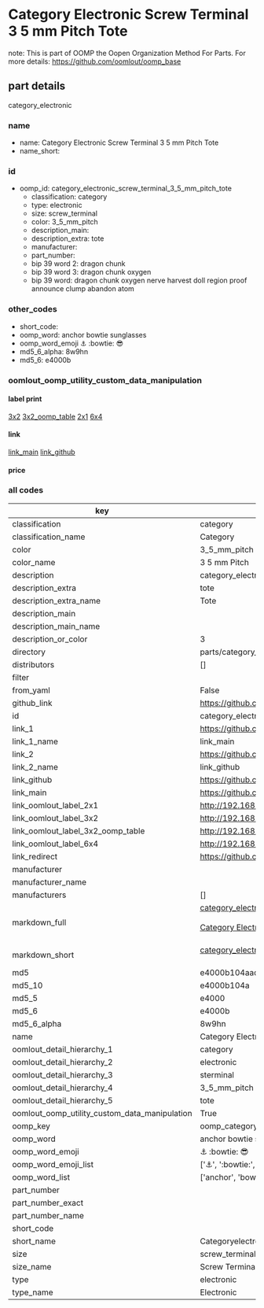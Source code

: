 # Category Electronic Screw Terminal 3 5 mm Pitch Tote  

note: This is part of OOMP the Oopen Organization Method For Parts. For more details: https://github.com/oomlout/oomp_base

##  part details
  



category_electronic



### name
* name: Category Electronic Screw Terminal 3 5 mm Pitch Tote
* name_short: 
### id
* oomp_id: category_electronic_screw_terminal_3_5_mm_pitch_tote
  * classification: category
  * type: electronic
  * size: screw_terminal
  * color: 3_5_mm_pitch
  * description_main: 
  * description_extra: tote
  * manufacturer: 
  * part_number: 
  * bip 39 word 2: dragon chunk
  * bip 39 word 3: dragon chunk oxygen
  * bip 39 word: dragon chunk oxygen nerve harvest doll region proof announce clump abandon atom

### other_codes
* short_code: 
* oomp_word: anchor bowtie sunglasses
* oomp_word_emoji :anchor: :bowtie: :sunglasses:
* md5_6_alpha: 8w9hn
* md5_6: e4000b






### oomlout_oomp_utility_custom_data_manipulation
#### label print
[3x2](http://192.168.1.245:1112/?label=oomp%208w9hn)
[3x2_oomp_table](http://192.168.1.108:1112/?label=oomp%208w9hn)
[2x1](http://192.168.1.242:1112/?label=oomp%208w9hn)
[6x4](http://192.168.1.55:1112/?label=oomp%208w9hn)    

#### link

[link_main](https://github.com/oomlout/oomlout_oomp_version_1_messy/tree/main/parts/category_electronic_screw_terminal_3_5_mm_pitch_tote) [link_github](https://github.com/oomlout/oomlout_oomp_version_1_messy/tree/main/parts/category_electronic_screw_terminal_3_5_mm_pitch_tote)                             

#### price







### all codes 
| key | value |  
| --- | --- |  
| classification | category |  
| classification_name | Category |  
| color | 3_5_mm_pitch |  
| color_name | 3 5 mm Pitch |  
| description | category_electronic |  
| description_extra | tote |  
| description_extra_name | Tote |  
| description_main |  |  
| description_main_name |  |  
| description_or_color | 3  |  
| directory | parts/category_electronic_screw_terminal_3_5_mm_pitch_tote |  
| distributors | [] |  
| filter |  |  
| from_yaml | False |  
| github_link | https://github.com/oomlout/oomlout_oomp_part_src/tree/main/parts/category_electronic_screw_terminal_3_5_mm_pitch_tote |  
| id | category_electronic_screw_terminal_3_5_mm_pitch_tote |  
| link_1 | https://github.com/oomlout/oomlout_oomp_version_1_messy/tree/main/parts/category_electronic_screw_terminal_3_5_mm_pitch_tote |  
| link_1_name | link_main |  
| link_2 | https://github.com/oomlout/oomlout_oomp_version_1_messy/tree/main/parts/category_electronic_screw_terminal_3_5_mm_pitch_tote |  
| link_2_name | link_github |  
| link_github | https://github.com/oomlout/oomlout_oomp_version_1_messy/tree/main/parts/category_electronic_screw_terminal_3_5_mm_pitch_tote |  
| link_main | https://github.com/oomlout/oomlout_oomp_version_1_messy/tree/main/parts/category_electronic_screw_terminal_3_5_mm_pitch_tote |  
| link_oomlout_label_2x1 | http://192.168.1.242:1112/?label=oomp%208w9hn |  
| link_oomlout_label_3x2 | http://192.168.1.245:1112/?label=oomp%208w9hn |  
| link_oomlout_label_3x2_oomp_table | http://192.168.1.108:1112/?label=oomp%208w9hn |  
| link_oomlout_label_6x4 | http://192.168.1.55:1112/?label=oomp%208w9hn |  
| link_redirect | https://github.com/oomlout/oomlout_oomp_version_1_messy/tree/main/parts/category_electronic_screw_terminal_3_5_mm_pitch_tote |  
| manufacturer |  |  
| manufacturer_name |  |  
| manufacturers | [] |  
| markdown_full | [category_electronic_screw_terminal_3_5_mm_pitch_tote](none)<br>[](none)<br>[Category Electronic Screw Terminal 3 5 Mm Pitch Tote](none)<br><br> |  
| markdown_short | [category_electronic_screw_terminal_3_5_mm_pitch_tote](none)<br><br> |  
| md5 | e4000b104aac569102b4b9473c8a2a10 |  
| md5_10 | e4000b104a |  
| md5_5 | e4000 |  
| md5_6 | e4000b |  
| md5_6_alpha | 8w9hn |  
| name | Category Electronic Screw Terminal 3 5 mm Pitch Tote |  
| oomlout_detail_hierarchy_1 | category |  
| oomlout_detail_hierarchy_2 | electronic |  
| oomlout_detail_hierarchy_3 | sterminal |  
| oomlout_detail_hierarchy_4 | 3_5_mm_pitch |  
| oomlout_detail_hierarchy_5 | tote |  
| oomlout_oomp_utility_custom_data_manipulation | True |  
| oomp_key | oomp_category_electronic_screw_terminal_3_5_mm_pitch_tote |  
| oomp_word | anchor bowtie sunglasses |  
| oomp_word_emoji | :anchor: :bowtie: :sunglasses: |  
| oomp_word_emoji_list | [':anchor:', ':bowtie:', ':sunglasses:'] |  
| oomp_word_list | ['anchor', 'bowtie', 'sunglasses'] |  
| part_number |  |  
| part_number_exact |  |  
| part_number_name |  |  
| short_code |  |  
| short_name | Categoryelectronic |  
| size | screw_terminal |  
| size_name | Screw Terminal |  
| type | electronic |  
| type_name | Electronic |  

